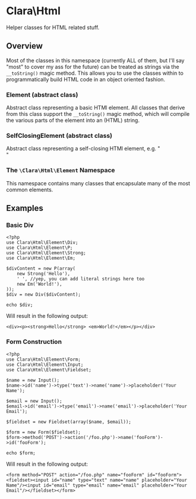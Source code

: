 Clara\Html
==========

Helper classes for HTML related stuff.


Overview
--------

Most of the classes in this namespace (currently ALL of them, but I'll say "most" to cover my ass for the future) can be treated as strings via the `__toString()` magic method. This allows you to use the classes within to programmatically build HTML code in an object oriented fashion.


### Element (abstract class)

Abstract class representing a basic HTMl element. All classes that derive from this class support the `__toString()` magic method, which will compile the various parts of the element into an (HTML) string.


### SelfClosingElement (abstract class)

Abstract class representing a self-closing HTMl element, e.g. "<br/>"


### The `\Clara\Html\Element` Namespace

This namespace contains many classes that encapsulate many of the most common elements.


Examples
--------

### Basic Div

	<?php
	use Clara\Html\Element\Div;
	use Clara\Html\Element\P;
	use Clara\Html\Element\Strong;
	use Clara\Html\Element\Em;

	$divContent = new P(array(
		new Strong('Hello'),
		' ', //yep, you can add literal strings here too
		new Em('World!'),
	));
	$div = new Div($divContent);

	echo $div;

Will result in the following output:

	<div><p><strong>Hello</strong> <em>World!</em></p></div>


### Form Construction

	<?php
	use Clara\Html\Element\Form;
	use Clara\Html\Element\Input;
	use Clara\Html\Element\Fieldset;

	$name = new Input();
	$name->id('name')->type('text')->name('name')->placeholder('Your Name');

	$email = new Input();
	$email->id('email')->type('email')->name('email')->placeholder('Your Email');

	$fieldset = new Fieldset(array($name, $email));

	$form = new Form($fieldset);
	$form->method('POST')->action('/foo.php')->name('fooForm')->id('fooForm');

	echo $form;

Will result in the following output:

	<form method="POST" action="/foo.php" name="fooForm" id="fooForm"><fieldset><input id="name" type="text" name="name" placeholder="Your Name"/><input id="email" type="email" name="email" placeholder="Your Email"/></fieldset></form>